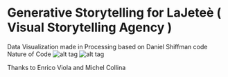 # Generative Storytelling for LaJeteè ( Visual Storytelling Agency )
Data Visualization made in Processing based on Daniel Shiffman code Nature of Code
![alt tag](https://dl.dropboxusercontent.com/u/10907181/githubimages/lajete%C3%A8/5.jpg)
![alt tag](https://dl.dropboxusercontent.com/u/10907181/githubimages/lajete%C3%A8/2.jpg)

Thanks to Enrico Viola and Michel Collina



